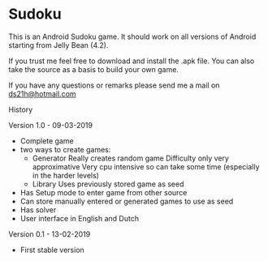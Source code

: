 # Sudoku

This is an Android Sudoku game. It should work on all versions of Android starting from Jelly Bean (4.2).

If you trust me feel free to download and install the .apk file.
You can also take the source as a basis to build your own game.

If you have any questions or remarks please send me a mail on ds21h@hotmail.com

History

Version 1.0 - 09-03-2019
-   Complete game
-   two ways to create games:
    -   Generator
        Really creates random game
        Difficulty only very approximative
        Very cpu intensive so can take some time (especially in the harder levels)
    -   Library
        Uses previously stored game as seed
-   Has Setup mode to enter game from other source
-   Can store manually entered or generated games to use as seed
-   Has solver
-   User interface in English and Dutch

Version 0.1 - 13-02-2019
-	First stable version
